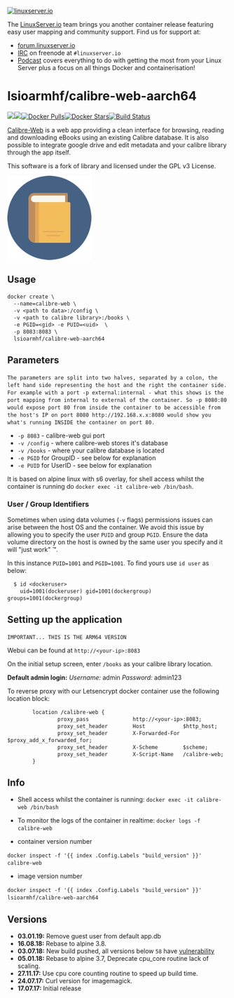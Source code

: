 [linuxserverurl]: https://linuxserver.io
[forumurl]: https://forum.linuxserver.io
[ircurl]: https://www.linuxserver.io/irc/
[podcasturl]: https://www.linuxserver.io/podcast/
[appurl]: https://github.com/janeczku/calibre-web
[hub]: https://hub.docker.com/r/lsioarmhf/calibre-web-aarch64/

[![linuxserver.io](https://raw.githubusercontent.com/linuxserver/docker-templates/master/linuxserver.io/img/linuxserver_medium.png)][linuxserverurl]

The [LinuxServer.io][linuxserverurl] team brings you another container release featuring easy user mapping and community support. Find us for support at:
* [forum.linuxserver.io][forumurl]
* [IRC][ircurl] on freenode at `#linuxserver.io`
* [Podcast][podcasturl] covers everything to do with getting the most from your Linux Server plus a focus on all things Docker and containerisation!

# lsioarmhf/calibre-web-aarch64
[![](https://images.microbadger.com/badges/version/lsioarmhf/calibre-web-aarch64.svg)](https://microbadger.com/images/lsioarmhf/calibre-web-aarch64 "Get your own version badge on microbadger.com")[![](https://images.microbadger.com/badges/image/lsioarmhf/calibre-web-aarch64.svg)](http://microbadger.com/images/lsioarmhf/calibre-web-aarch64 "Get your own image badge on microbadger.com")[![Docker Pulls](https://img.shields.io/docker/pulls/lsioarmhf/calibre-web-aarch64.svg)][hub][![Docker Stars](https://img.shields.io/docker/stars/lsioarmhf/calibre-web-aarch64.svg)][hub][![Build Status](https://ci.linuxserver.io/buildStatus/icon?job=Docker-Builders/arm64/arm64-calibre-web)](https://ci.linuxserver.io/job/Docker-Builders/job/arm64/job/arm64-calibre-web/)

[Calibre-Web](https://github.com/janeczku/calibre-web) is a web app providing a clean interface for browsing, reading and downloading eBooks using an existing Calibre database.   It is also possible to integrate google drive and edit metadata and your calibre library through the app itself.

This software is a fork of library and licensed under the GPL v3 License.

[![Calibre-Web](https://raw.githubusercontent.com/linuxserver/docker-templates/master/linuxserver.io/img/calibre-web-icon.png)][appurl]

## Usage

```
docker create \
  --name=calibre-web \
  -v <path to data>:/config \
  -v <path to calibre library>:/books \
  -e PGID=<gid> -e PUID=<uid>  \
  -p 8083:8083 \
  lsioarmhf/calibre-web-aarch64
```

## Parameters

`The parameters are split into two halves, separated by a colon, the left hand side representing the host and the right the container side. 
For example with a port -p external:internal - what this shows is the port mapping from internal to external of the container.
So -p 8080:80 would expose port 80 from inside the container to be accessible from the host's IP on port 8080
http://192.168.x.x:8080 would show you what's running INSIDE the container on port 80.`



* `-p 8083` - calibre-web gui port
* `-v /config` - where calibre-web stores it's database
* `-v /books` - where your calibre database is located
* `-e PGID` for GroupID - see below for explanation
* `-e PUID` for UserID - see below for explanation

It is based on alpine linux with s6 overlay, for shell access whilst the container is running do `docker exec -it calibre-web /bin/bash`.

### User / Group Identifiers

Sometimes when using data volumes (`-v` flags) permissions issues can arise between the host OS and the container. We avoid this issue by allowing you to specify the user `PUID` and group `PGID`. Ensure the data volume directory on the host is owned by the same user you specify and it will "just work" ™.

In this instance `PUID=1001` and `PGID=1001`. To find yours use `id user` as below:

```
  $ id <dockeruser>
    uid=1001(dockeruser) gid=1001(dockergroup) groups=1001(dockergroup)
```

## Setting up the application
`IMPORTANT... THIS IS THE ARM64 VERSION`

Webui can be found at `http://<your-ip>:8083`

On the initial setup screen, enter `/books` as your calibre library location.

**Default admin login:**
*Username:* admin
*Password:* admin123

To reverse proxy with our Letsencrypt docker container use the following location block:
```	
        location /calibre-web {
                proxy_pass              http://<your-ip>:8083;
                proxy_set_header        Host            $http_host;
                proxy_set_header        X-Forwarded-For $proxy_add_x_forwarded_for;
                proxy_set_header        X-Scheme        $scheme;
                proxy_set_header        X-Script-Name   /calibre-web;
        }
```


## Info

* Shell access whilst the container is running: `docker exec -it calibre-web /bin/bash`
* To monitor the logs of the container in realtime: `docker logs -f calibre-web`

* container version number 

`docker inspect -f '{{ index .Config.Labels "build_version" }}' calibre-web`

* image version number

`docker inspect -f '{{ index .Config.Labels "build_version" }}' lsioarmhf/calibre-web-aarch64`

## Versions

+ **03.01.19:** Remove guest user from default app.db
+ **16.08.18:** Rebase to alpine 3.8.
+ **03.07.18:** New build pushed, all versions below `58` have [vulnerability](https://github.com/janeczku/calibre-web/issues/534)
+ **05.01.18:** Rebase to alpine 3.7, Deprecate cpu_core routine lack of scaling.
+ **27.11.17:** Use cpu core counting routine to speed up build time.
+ **24.07.17:** Curl version for imagemagick.
+ **17.07.17:** Initial release
